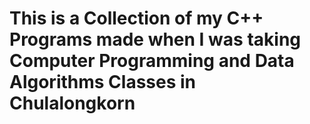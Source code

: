 # This is a Collection of my C++ Programs made when I was taking Computer Programming and Data Algorithms Classes in Chulalongkorn
